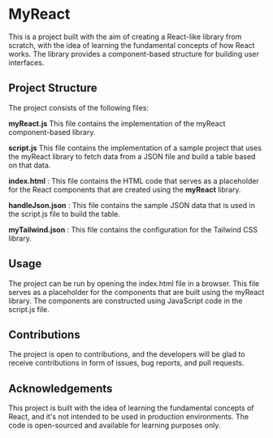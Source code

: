 # MyReact

This is a project built with the aim of creating a React-like library from scratch, with the idea of learning the fundamental concepts of how React works. The library provides a component-based structure for building user interfaces.

## Project Structure

The project consists of the following files:

**myReact.js** This file contains the implementation of the myReact component-based library.

**script.js** This file contains the implementation of a sample project that uses the myReact library to fetch data from a JSON file and build a table based on that data.

**index.html** : This file contains the HTML code that serves as a placeholder for the React components that are created using the **myReact** library.

**handleJson.json** : This file contains the sample JSON data that is used in the script.js file to build the table.

**myTailwind.json** : This file contains the configuration for the Tailwind CSS library.

## Usage

The project can be run by opening the index.html file in a browser. This file serves as a placeholder for the components that are built using the myReact library. The components are constructed using JavaScript code in the script.js file.

## Contributions

The project is open to contributions, and the developers will be glad to receive contributions in form of issues, bug reports, and pull requests.

## Acknowledgements

This project is built with the idea of learning the fundamental concepts of React, and it's not intended to be used in production environments. The code is open-sourced and available for learning purposes only.
